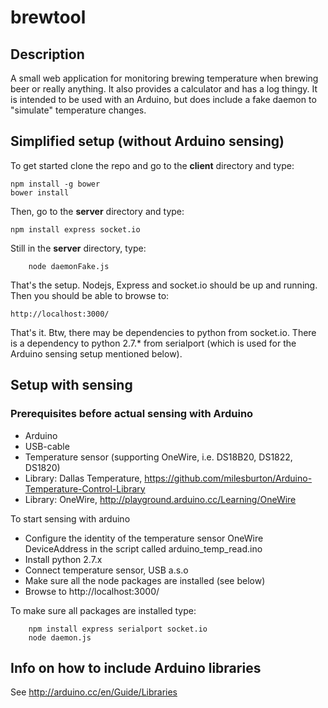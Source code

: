 # brewtool

## Description
A small web application for monitoring brewing temperature when brewing beer or really anything. It also provides a calculator and has a log thingy. It is intended to be used with an Arduino, but does include a fake daemon to "simulate" temperature changes. 

## Simplified setup (without Arduino sensing)
To get started clone the repo and go to the  __client__ directory and type:
    
    npm install -g bower
    bower install

Then, go to the  __server__ directory and type: 

    npm install express socket.io

Still in the __server__ directory, type:

        node daemonFake.js

That's the setup. Nodejs, Express and socket.io should be up and running. Then you should be able to browse to:
    
    http://localhost:3000/
    
That's it. Btw, there may be dependencies to python from socket.io. There is a dependency to python 2.7.* from serialport (which is used for the Arduino sensing setup mentioned below).

## Setup with sensing
### Prerequisites before actual sensing with Arduino
* Arduino 
* USB-cable
* Temperature sensor (supporting OneWire, i.e. DS18B20, DS1822, DS1820)
* Library: Dallas Temperature, https://github.com/milesburton/Arduino-Temperature-Control-Library
* Library: OneWire, http://playground.arduino.cc/Learning/OneWire

To start sensing with arduino 
* Configure  the identity of the temperature sensor OneWire DeviceAddress in the script called arduino_temp_read.ino
* Install python 2.7.x 
* Connect temperature sensor, USB a.s.o
* Make sure all the node packages are installed (see below)
* Browse to http://localhost:3000/

To make sure all packages are installed type:

        npm install express serialport socket.io
        node daemon.js

## Info on how to include Arduino libraries
See http://arduino.cc/en/Guide/Libraries


